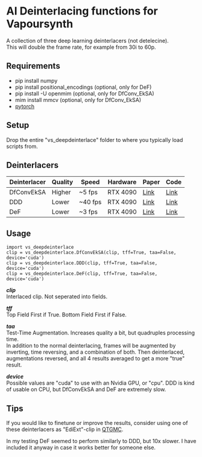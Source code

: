 # AI Deinterlacing functions for Vapoursynth
A collection of three deep learning deinterlacers (not detelecine).  
This will double the frame rate, for example from 30i to 60p.

## Requirements
* pip install numpy
* pip install positional_encodings (optional, only for DeF)
* pip install -U openmim (optional, only for DfConv_EkSA)
* mim install mmcv (optional, only for DfConv_EkSA)
* [pytorch](https://pytorch.org/)

## Setup
Drop the entire "vs_deepdeinterlace" folder to where you typically load scripts from.

## Deinterlacers
| Deinterlacer | Quality | Speed     | Hardware | Paper                                                                     | Code 
| ------------ | ------- | --------- | ---------| ------------------------------------------------------------------------- | ----
| DfConvEkSA   | Higher  | ~5 fps    | RTX 4090 | [Link](https://arxiv.org/pdf/2404.13018)                                  | [Link](https://github.com/KUIS-AI-Tekalp-Research-Group/Video-Deinterlacing)
| DDD          | Lower   | ~40 fps   | RTX 4090 | [Link](https://studios.disneyresearch.com/2020/11/10/deep-deinterlacing/) | [Link](https://github.com/vincentvdschaft/Disney-Deep-Deinterlacing)
| DeF          | Lower   | ~3 fps    | RTX 4090 | [Link](https://link.springer.com/chapter/10.1007/978-981-99-8073-4_28)    | [Link](https://github.com/Anonymous2022-cv/DeT)

## Usage

    import vs_deepdeinterlace
    clip = vs_deepdeinterlace.DfConvEkSA(clip, tff=True, taa=False, device='cuda')
    clip = vs_deepdeinterlace.DDD(clip, tff=True, taa=False, device='cuda')
    clip = vs_deepdeinterlace.DeF(clip, tff=True, taa=False, device='cuda')

__*clip*__  
Interlaced clip. Not seperated into fields.

__*tff*__  
Top Field First if True. Bottom Field First if False.

__*taa*__  
Test-Time Augmentation. Increases quality a bit, but quadruples processing time.  
In addition to the normal deinterlacing, frames will be augmented by inverting, time reversing, and a combination of both. Then deinterlaced, augmentations reversed, and all 4 results averaged to get a more "true" result.

__*device*__  
Possible values are "cuda" to use with an Nvidia GPU, or "cpu". DDD is kind of usable on CPU, but DfConvEkSA and DeF are extremely slow.

## Tips
If you would like to finetune or improve the results, consider using one of these deinterlacers as "EdiExt"-clip in [QTGMC](https://github.com/HomeOfVapourSynthEvolution/havsfunc/blob/f11d79c98589c9dcb5b10beec35b631db68b495c/havsfunc/havsfunc.py#L1912).  

In my testing DeF seemed to perform similarly to DDD, but 10x slower. I have included it anyway in case it works better for someone else.
